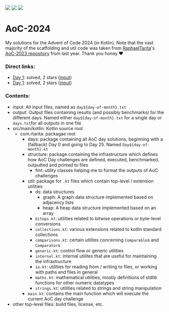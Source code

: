 ![](https://img.shields.io/badge/day%20📅-2-yellow)
![](https://img.shields.io/badge/stars%20⭐-4-blue)
![](https://img.shields.io/badge/days%20completed-2-green)

# AoC-2024

My solutions for the Advent of Code 2024 (in Kotlin). Note that the vast majority of the scaffolding and util code was
taken from [RaphaelTarita](https://github.com/RaphaelTarita)'s [AoC-2023 repository](https://github.com/RaphaelTarita/AoC-2023) from last year.
Thank you honey ♥︎

### Direct links:

- [Day 1](src/main/kotlin/com/r3tro04/days/Day1.kt): solved, 2 stars ([input](input/day1.txt))
- [Day 1](src/main/kotlin/com/r3tro04/days/Day2.kt): solved, 2 stars ([input](input/day2.txt))


### Contents:

- input: All input files, named as `day${day-of-month}.txt`
- output: Output files containing results (and possibly benchmarks) for the different days. Named
  either `day${day-of-month}.txt` for a single day or `days.txt`for all outputs in one file
- src/main/kotlin: Kotlin source root
    - com.rtarita: packagae root
        - days: package containing all AoC day solutions, beginning with a (fallback) Day 0 and going to Day 25.
          Named `Day${day-of-month}.kt`
        - structure: package containing the infrastructure which defines how AoC Day challenges are defined, executed,
          benchmarked, outputted and printed to files
            - fmt: utility classes helping me to format the outputs of AoC challenges
        - util: package for `.kt` files which contain top-level / extension utilities
            - ds: data structures
                - graph: A graph data structure implemented based on adjacency lists
                - heap: A heap data structure implemented based on an array
            - `bitops.kt`: utilities related to bitwise operations or byte-level conversions
            - `collections.kt`: various extensions related to kotlin standard collections
            - `comparisons.kt`: certain utilites concerning `Comparable`s and `Comparator`s
            - `generic.kt`: control flow or generic utilities
            - `internal.kt`: internal utilites that are useful for maintaining the infrastructure
            - `io.kt`: utilities for reading from / writing to files, or working with paths and files in general
            - `maths.kt`: mathematical utilities, mostly definitions of stdlib functions for other numeric datatypes
            - `strings.kt`: utilities related to strings and string manipulation
        - `main.kt`: contains the main function which will execute the current AoC day challenge
- other top-level files: build files, license, etc.
